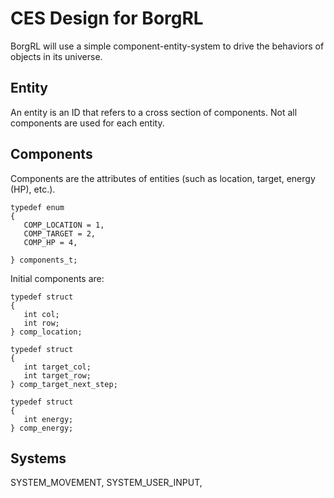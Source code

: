 # CES Design for BorgRL

BorgRL will use a simple component-entity-system to drive the behaviors of objects in its universe.

## Entity

An entity is an ID that refers to a cross section of components.  Not all components are used for each entity.

## Components

Components are the attributes of entities (such as location, target, energy (HP), etc.).

```
typedef enum
{
   COMP_LOCATION = 1,
   COMP_TARGET = 2,
   COMP_HP = 4,

} components_t;
```

Initial components are:

```
typedef struct
{
   int col;
   int row;
} comp_location;
```

```
typedef struct
{
   int target_col;
   int target_row;
} comp_target_next_step;
```

```
typedef struct
{
   int energy;
} comp_energy;
```


## Systems

SYSTEM_MOVEMENT,
SYSTEM_USER_INPUT,



